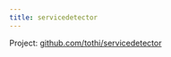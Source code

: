 ```yaml
---
title: servicedetector
---
```


Project: [github.com/tothi/servicedetector](https://github.com/tothi/servicedetector)
